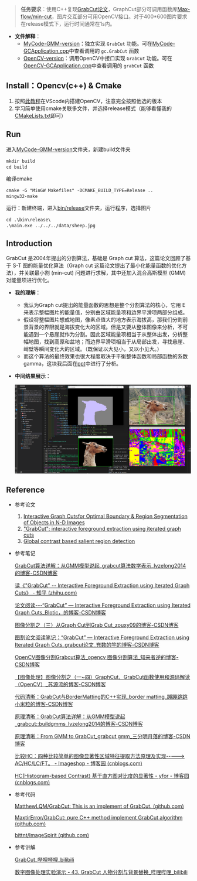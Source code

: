 > **任务要求**：使用C++复现[GrabCut论文](https://cvg.ethz.ch/teaching/cvl/2012/grabcut-siggraph04.pdf)，GraphCut部分可调用函数库[Max-flow/min-cut](https://vision.cs.uwaterloo.ca/code/)，图片交互部分可用OpenCV接口。对于400*600图片要求在release模式下，运行时间通常在1s内。

- **文件解释**：
  - [MyCode-GMM-version](./MyCode-GMM-version)：独立实现 `GrabCut` 功能。可在[MyCode-GCApplication.cpp](./MyCode-GMM-version/core/MyCode-GCApplication.cpp)中查看调用的 `gc.GrabCut` 函数
  - [OpenCV-version](./OpenCV-version)：调用OpenCV中接口实现 `GrabCut` 功能。可在[OpenCV-GCApplication.cpp](./OpenCV-version/core/OpenCV-GCApplication.cpp)中查看调用的 `grabCut` 函数


## Install：Opencv(c++) & Cmake

1. 按照[此教程](https://blog.csdn.net/qq_45022687/article/details/120241068)在VScode内搭建OpenCV，注意完全按照他选的版本
2. 学习简单使用cmake关联多文件，并选择release模式（能够看懂我的[CMakeLists.txt](.\MyCode-GMM-version\CMakeLists.txt)即可）

## Run

进入[MyCode-GMM-version](./MyCode-GMM-version)文件夹，新建build文件夹

```
mkdir build
cd build
```

编译cmake

```
cmake -G "MinGW Makefiles" -DCMAKE_BUILD_TYPE=Release ..
mingw32-make
```

运行：新建终端，进入[bin/release](.\MyCode-GMM-version\bin\release)文件夹，运行程序，选择图片

```
cd .\bin\release\
.\main.exe ../../../data/sheep.jpg
```

## Introduction

GrabCut 是2004年提出的分割算法，基础是 Graph cut 算法，这篇论文回顾了基于 S-T 图的能量优化算法（Graph cut 这篇论文提出了最小化能量函数的优化方法），并关联最小割 (min-cut) 问题进行求解，其中还加入混合高斯模型 (GMM) 对能量项进行优化。

- **我的理解**：
  - 我认为Graph cut提出的能量函数的思想是整个分割算法的核心，它用 E 来表示整幅图片的能量值，分别由区域能量项和边界平滑项两部分组成。
  - 假设将整幅图片想成地图，像素点值大的地方表示海拔高，那我们分割前景背景的界限就是海拔变化大的区域。但是又要从整体图像来分析，不可能遇到一个悬崖就作为分割。因此区域能量项相当于从整体出发，分析整幅地图，找到高原和盆地；而边界平滑项相当于从局部出发，寻找悬崖、峭壁等瞬间变化大的区域。（既保证以大见小，又以小见大。）
  - 而这个算法的最终效果也很大程度取决于平衡整体函数和局部函数的系数 gamma，这块我后面在[ppt](./GrabCut-PPT汇报.pdf)中进行了分析。

- **中间结果展示**：

  ![show](data/show.png)



## Reference

- 参考论文

  1. [Interactive Graph Cutsfor Optimal Boundary & Region Segmentation  of Objects in N-D Images](https://ieeexplore.ieee.org/document/937505)
  2. ["GrabCut": interactive foreground extraction using iterated graph cuts](https://dl.acm.org/doi/10.1145/1015706.1015720)
  3. [Global contrast based salient region detection](https://ieeexplore.ieee.org/document/6871397)

- 参考笔记

  [GrabCut算法详解：从GMM模型说起_grabcut算法数学表示_lvzelong2014的博客-CSDN博客](https://blog.csdn.net/lvzelong2014/article/details/127616653)

  [读《"GrabCut" -- Interactive Foreground Extraction using Iterated Graph Cuts》 - 知乎 (zhihu.com)](https://zhuanlan.zhihu.com/p/20255114)

  [论文阅读---“GrabCut” — Interactive Foreground Extraction using Iterated Graph Cuts_Blotic，的博客-CSDN博客](https://blog.csdn.net/lmflmfa/article/details/121523272)

  [图像分割之（三）从Graph Cut到Grab Cut_zouxy09的博客-CSDN博客](https://blog.csdn.net/zouxy09/article/details/8534954)

  [图割论文阅读笔记：“GrabCut” — Interactive Foreground Extraction using Iterated Graph Cuts_grabcut论文_充数的竽的博客-CSDN博客](https://blog.csdn.net/shi923281339/article/details/53383715)

  [OpenCV图像分割Grabcut算法_opencv 图像分割算法_知来者逆的博客-CSDN博客](https://blog.csdn.net/matt45m/article/details/103778232)

  [【图像处理】图像分割之（一~四）GraphCut，GrabCut函数使用和源码解读（OpenCV）_苏源流的博客-CSDN博客](https://blog.csdn.net/kyjl888/article/details/78253829)

  [代码清晰：GrabCut与BorderMatting的C++实现_border matting_蹦蹦跳跳小米粒的博客-CSDN博客](https://blog.csdn.net/weixin_41319239/article/details/91492277?spm=1001.2014.3001.5506)

  [原理清晰：GrabCut算法详解：从GMM模型说起_grabcut::buildgmms_lvzelong2014的博客-CSDN博客](https://blog.csdn.net/lvzelong2014/article/details/127616653)

  [原理清晰：From GMM to GrabCut_grabcut gmm_三分明月落的博客-CSDN博客](https://blog.csdn.net/qq_40755643/article/details/89480003?spm=1001.2014.3001.5506)

  [比较HC：四种比较简单的图像显著性区域特征提取方法原理及实现-----> AC/HC/LC/FT。 - Imageshop - 博客园 (cnblogs.com)](https://www.cnblogs.com/Imageshop/p/3889332.html)

  [HC(Histogram-based Contrast) 基于直方图对比度的显著性 - yfor - 博客园 (cnblogs.com)](https://www.cnblogs.com/yfor1008/p/15404627.html)

- 参考代码

  [MatthewLQM/GrabCut: This is an implement of GrabCut. (github.com)](https://github.com/MatthewLQM/GrabCut/tree/master)

  [MaxtirError/GrabCut: pure C++ method implement GrabCut algorithm (github.com)](https://github.com/MaxtirError/GrabCut)

  [bittnt/ImageSpirit (github.com)](https://github.com/bittnt/ImageSpirit)

- 参考讲解

  [GrabCut_哔哩哔哩_bilibili](https://www.bilibili.com/video/BV1w44y1f7zy/?vd_source=05f97c55a318d0682c7cce673cbb8506)

  [数字图像处理实验演示 - 43. GrabCut 人物分割与背景替换_哔哩哔哩_bilibili](https://www.bilibili.com/video/BV1Bq4y1h7Zz/?spm_id_from=333.337.search-card.all.click&vd_source=05f97c55a318d0682c7cce673cbb8506)